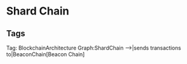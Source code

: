 # Shard Chain

## Tags

Tag: BlockchainArchitecture
Graph:ShardChain -->|sends transactions to|BeaconChain[Beacon Chain]

